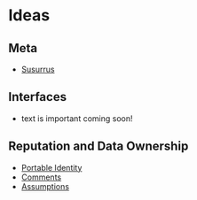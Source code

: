 # Ideas

## Meta
* [Susurrus](susurrus.md)

## Interfaces

* text is important <Badge type="warn">coming soon!</Badge>

## Reputation and Data Ownership

* [Portable Identity](portable-identity.md)
* [Comments](comments.md)
* [Assumptions](assumptions.md)